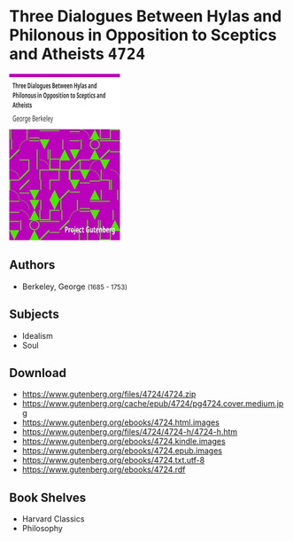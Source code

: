 # Three Dialogues Between Hylas and Philonous in Opposition to Sceptics and Atheists <kbd>4724</kbd>

![](./cover.medium.jpg "")

## Authors


 - Berkeley, George <small>(1685 - 1753)</small>

## Subjects


 - Idealism
 - Soul

## Download


 - https://www.gutenberg.org/files/4724/4724.zip
 - https://www.gutenberg.org/cache/epub/4724/pg4724.cover.medium.jpg
 - https://www.gutenberg.org/ebooks/4724.html.images
 - https://www.gutenberg.org/files/4724/4724-h/4724-h.htm
 - https://www.gutenberg.org/ebooks/4724.kindle.images
 - https://www.gutenberg.org/ebooks/4724.epub.images
 - https://www.gutenberg.org/ebooks/4724.txt.utf-8
 - https://www.gutenberg.org/ebooks/4724.rdf

## Book Shelves


 - Harvard Classics
 - Philosophy
